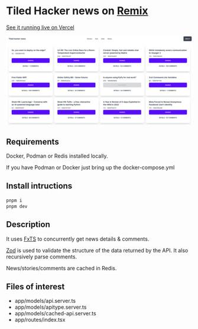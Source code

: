 # Tiled Hacker news on [Remix](https://remix.run/)

[See it running live on Vercel](https://remix-tiledhn.vercel.app/)

![Screenshot of the UI](./screenshot.png)

## Requirements

Docker, Podman or Redis installed locally.

If you have Podman or Docker just bring up the docker-compose.yml

## Install intructions

```
pnpm i
pnpm dev
```

## Description

It uses [FxTS](https://fxts.dev/) to concurrently get news details & comments.

[Zod](https://zod.dev) is used to validate the structure of the data returned by the API. It also recursively parse comments.

News/stories/comments are cached in Redis.

## Files of interest

- app/models/api.server.ts
- app/models/apitype.server.ts
- app/models/cached-api.server.ts
- app/routes/index.tsx
